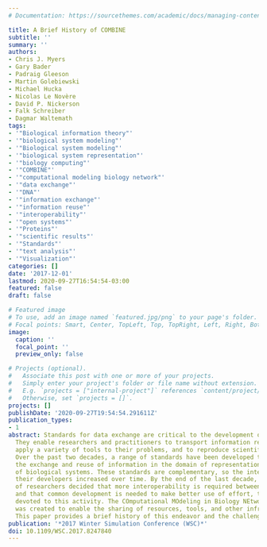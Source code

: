```yaml
---
# Documentation: https://sourcethemes.com/academic/docs/managing-content/

title: A Brief History of COMBINE
subtitle: ''
summary: ''
authors:
- Chris J. Myers
- Gary Bader
- Padraig Gleeson
- Martin Golebiewski
- Michael Hucka
- Nicolas Le Novère
- David P. Nickerson
- Falk Schreiber
- Dagmar Waltemath
tags:
- '"Biological information theory"'
- '"biological system modeling"'
- '"Biological system modeling"'
- '"biological system representation"'
- '"biology computing"'
- '"COMBINE"'
- '"computational modeling biology network"'
- '"data exchange"'
- '"DNA"'
- '"information exchange"'
- '"information reuse"'
- '"interoperability"'
- '"open systems"'
- '"Proteins"'
- '"scientific results"'
- '"Standards"'
- '"text analysis"'
- '"Visualization"'
categories: []
date: '2017-12-01'
lastmod: 2020-09-27T16:54:54-03:00
featured: false
draft: false

# Featured image
# To use, add an image named `featured.jpg/png` to your page's folder.
# Focal points: Smart, Center, TopLeft, Top, TopRight, Left, Right, BottomLeft, Bottom, BottomRight.
image:
  caption: ''
  focal_point: ''
  preview_only: false

# Projects (optional).
#   Associate this post with one or more of your projects.
#   Simply enter your project's folder or file name without extension.
#   E.g. `projects = ["internal-project"]` references `content/project/deep-learning/index.md`.
#   Otherwise, set `projects = []`.
projects: []
publishDate: '2020-09-27T19:54:54.291611Z'
publication_types:
- 1
abstract: Standards for data exchange are critical to the development of any field.
  They enable researchers and practitioners to transport information reliably, to
  apply a variety of tools to their problems, and to reproduce scientific results.
  Over the past two decades, a range of standards have been developed to facilitate
  the exchange and reuse of information in the domain of representation and modeling
  of biological systems. These standards are complementary, so the interactions between
  their developers increased over time. By the end of the last decade, the community
  of researchers decided that more interoperability is required between the standards,
  and that common development is needed to make better use of effort, time, and money
  devoted to this activity. The COmputational MOdeling in Biology NEtwork (COMBINE)
  was created to enable the sharing of resources, tools, and other infrastructure.
  This paper provides a brief history of this endeavor and the challenges that remain.
publication: '*2017 Winter Simulation Conference (WSC)*'
doi: 10.1109/WSC.2017.8247840
---
```

